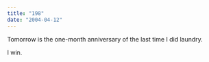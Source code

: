 ```yaml
---
title: "198"
date: "2004-04-12"
---
```


Tomorrow is the one-month anniversary of the last time I did laundry.

I win.
